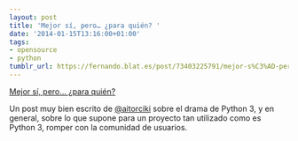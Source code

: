 ```yaml
---
layout: post
title: 'Mejor sí, pero… ¿para quién? '
date: '2014-01-15T13:16:00+01:00'
tags:
- opensource
- python
tumblr_url: https://fernando.blat.es/post/73403225791/mejor-s%C3%AD-pero-para-qui%C3%A9n
---
```

[Mejor sí, pero… ¿para quién?](http://blog.aitorciki.net/2014/01/12/mejor-si-pero-para-quien/)  

Un post muy bien escrito de [@aitorciki](http://twitter.com/aitorciki) sobre el drama de Python 3, y en general, sobre lo que supone para un proyecto tan utilizado como es Python 3, romper con la comunidad de usuarios.
